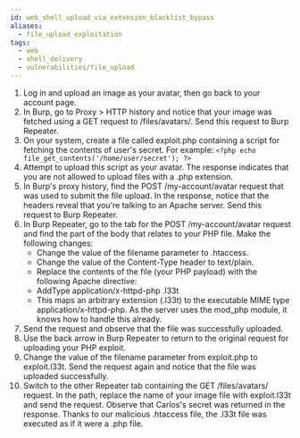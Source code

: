 ```yaml
---
id: web_shell_upload_via_extension_blacklist_bypass
aliases:
  - file_upload_exploitation
tags:
  - web
  - shell_delivery
  - vulnerabilities/file_upload
---
```

1. Log in and upload an image as your avatar, then go back to your account page.
2. In Burp, go to Proxy > HTTP history and notice that your image was fetched using a GET request to /files/avatars/<YOUR-IMAGE>. Send this request to Burp Repeater.
3. On your system, create a file called exploit.php containing a script for fetching the contents of user's secret. For example:
`<?php echo file_get_contents('/home/user/secret'); ?>` 
1. Attempt to upload this script as your avatar. The response indicates that you are not allowed to upload files with a .php extension.
2. In Burp's proxy history, find the POST /my-account/avatar request that was used to submit the file upload. In the response, notice that the headers reveal that you're talking to an Apache server. Send this request to Burp Repeater.
3. In Burp Repeater, go to the tab for the POST /my-account/avatar request and find the part of the body that relates to your PHP file. Make the following changes:
    - Change the value of the filename parameter to .htaccess.
    - Change the value of the Content-Type header to text/plain.
    - Replace the contents of the file (your PHP payload) with the following Apache directive:
    - AddType application/x-httpd-php .l33t
    - This maps an arbitrary extension (.l33t) to the executable MIME type application/x-httpd-php. As the server uses the mod_php module, it knows how to handle this already.
4. Send the request and observe that the file was successfully uploaded.
5. Use the back arrow in Burp Repeater to return to the original request for uploading your PHP exploit.
6. Change the value of the filename parameter from exploit.php to exploit.l33t. Send the request again and notice that the file was uploaded successfully.
7. Switch to the other Repeater tab containing the GET /files/avatars/<YOUR-IMAGE> request. In the path, replace the name of your image file with exploit.l33t and send the request. Observe that Carlos's secret was returned in the response. Thanks to our malicious .htaccess file, the .l33t file was executed as if it were a .php file.

